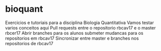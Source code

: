 # bioquant
Exercicios e tutoriais para a disciplina Biologia Quantitativa
Vamos testar varios conceitos aqui
Pull requests entre o repositorio rbcav17 e o master rbcer17
Abrir branches para os alunos submeter mudancas para os repositorios em rbcav17
Sincronizar entre master e branches nos repositorios de rbcav17
